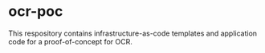 # ocr-poc

This respository contains infrastructure-as-code templates and application code for a proof-of-concept for OCR.

